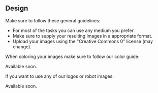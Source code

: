 ## Design

Make sure to follow these general guidelines:
- For most of the tasks you can use any medium you prefer.
- Make sure to supply your resulting images in a appropriate format.
- Upload your images using the "Creative Commons 0" license (may change).

When coloring your images make sure to follow our color guide:

Available soon.

If you want to use any of our logos or robot images:

Available soon.
